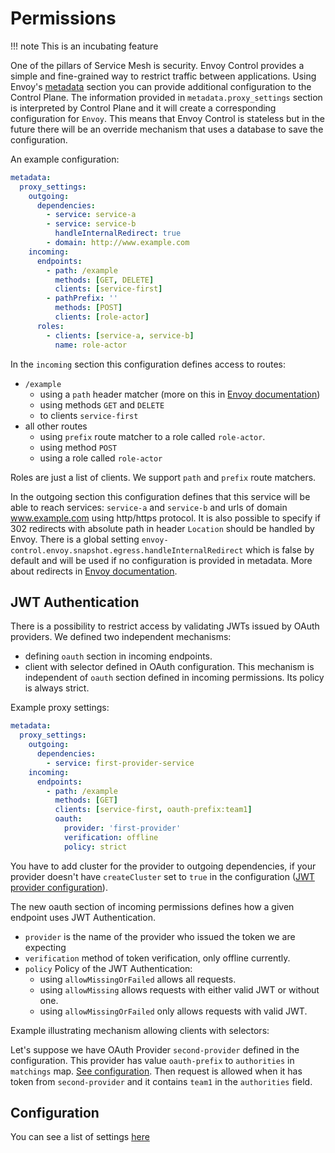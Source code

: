 # Permissions

!!! note
    This is an incubating feature

One of the pillars of Service Mesh is security.
Envoy Control provides a simple and fine-grained way to restrict traffic between applications.
Using Envoy's [metadata](https://www.envoyproxy.io/docs/envoy/latest/api-v3/config/core/v3/base.proto.html?highlight=metadata#config-core-v3-metadata)
section you can provide additional configuration to the Control Plane.
The information provided in `metadata.proxy_settings` section is interpreted by Control Plane
and it will create a corresponding configuration for `Envoy`.
This means that Envoy Control is stateless
but in the future there will be an override mechanism that uses a database to save the configuration.

An example configuration:

```yaml
metadata:
  proxy_settings:
    outgoing:
      dependencies:
        - service: service-a
        - service: service-b
          handleInternalRedirect: true
        - domain: http://www.example.com
    incoming:
      endpoints:
        - path: /example
          methods: [GET, DELETE]
          clients: [service-first]
        - pathPrefix: ''
          methods: [POST]
          clients: [role-actor]
      roles:
        - clients: [service-a, service-b]
          name: role-actor
```

In the `incoming` section this configuration defines access to routes:

* `/example`
    * using a `path` header matcher (more on this in [Envoy documentation](https://www.envoyproxy.io/docs/envoy/latest/api-v3/config/rbac/v3/rbac.proto.html#config-rbac-v2-permission))
    * using methods `GET` and `DELETE`
    * to clients `service-first`
* all other routes
    * using `prefix` route matcher to a role called `role-actor`.
    * using method `POST`
    * using a role called `role-actor`

Roles are just a list of clients. We support `path` and `prefix` route matchers.

In the outgoing section this configuration defines that this service will be able to reach
services: `service-a` and `service-b` and urls of domain www.example.com using http/https protocol. 
It is also possible to specify if 302 redirects with absolute path in header `Location` should be
handled by Envoy. There is a global setting `envoy-control.envoy.snapshot.egress.handleInternalRedirect` which is false by default
and will be used if no configuration is provided in metadata. More about redirects in
[Envoy documentation](https://www.envoyproxy.io/docs/envoy/latest/intro/arch_overview/http/http_connection_management#internal-redirects).

## JWT Authentication

There is a possibility to restrict access by validating JWTs issued by OAuth providers.
We defined two independent mechanisms:
- defining `oauth` section in incoming endpoints.
- client with selector defined in OAuth configuration. This mechanism is independent of `oauth` section defined in incoming permissions. Its policy is always strict.


Example proxy settings:
```yaml
metadata:
  proxy_settings:
    outgoing:
      dependencies:
        - service: first-provider-service
    incoming:
      endpoints:
        - path: /example
          methods: [GET]
          clients: [service-first, oauth-prefix:team1]
          oauth:
            provider: 'first-provider'
            verification: offline
            policy: strict
```
You have to add cluster for the provider to outgoing dependencies, if your provider doesn't have `createCluster` set to `true`
in the configuration ([JWT provider configuration](../configuration.md#jwt-filter)).

The new oauth section of incoming permissions defines how a given endpoint uses JWT Authentication.

* `provider` is the name of the provider who issued the token we are expecting
* `verification` method of token verification, only offline currently.
* `policy` Policy of the JWT Authentication:
    * using `allowMissingOrFailed` allows all requests.
    * using `allowMissing` allows requests with either valid JWT or without one.
    * using `allowMissingOrFailed` only allows requests with valid JWT.


Example illustrating mechanism allowing clients with selectors:

Let's suppose we have OAuth Provider `second-provider` defined in the configuration. This provider has value
`oauth-prefix` to `authorities` in `matchings` map. [See configuration](../configuration.md#jwt-filter).
Then request is allowed when it has token from `second-provider` and it contains `team1` in the `authorities` field.
## Configuration

You can see a list of settings [here](../configuration.md#permissions)
